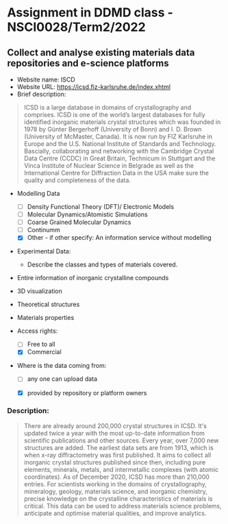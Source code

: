 # Assignment in DDMD class - NSCI0028/Term2/2022

## Collect and analyse existing materials data repositories and e-science platforms 
* Website name: ISCD
* Website URL: https://icsd.fiz-karlsruhe.de/index.xhtml
* Brief description: 
> ICSD is a large database in domains of crystallography and comprises. ICSD is one of the world’s largest databases for fully identified inorganic materials crystal structures which was founded in 1978 by Günter Bergerhoff (University of Bonn) and I. D. Brown (University of McMaster, Canada). It is now run by FIZ Karlsruhe in Europe and the U.S. National Institute of Standards and Technology. Bascially, collaborating and networking with the Cambridge Crystal Data Centre (CCDC) in Great Britain, Technicum in Stuttgart and the Vinca Institute of Nuclear Science in Belgrade as well as the International Centre for Diffraction Data in the USA make sure the quality and completeness of the data. 

* Modelling Data 
  - [ ] Density Functional Theory (DFT)/ Electronic Models
  - [ ] Molecular Dynamics/Atomistic Simulations
  - [ ] Coarse Grained Molecular Dynamics
  - [ ] Continumm 
  - [X] Other
        - if other specify: An information service without modelling

* Experimental Data: 
  * Describe the classes and types of materials covered. 
*  Entire information of inorganic crystalline compounds
*  3D visualization
*  Theoretical structures
*  Materials properties

* Access rights: 
  - [ ] Free to all 
  - [X] Commercial 
* Where is the data coming from:  
  - [ ] any one can upload data 
  - [X] provided by repository or platform owners
 
 
 ### Description:
> There are already around 200,000 crystal structures in ICSD. It's updated twice a year with the most up-to-date information from scientific publications and other sources. Every year, over 7,000 new structures are added. The earliest data sets are from 1913, which is when x-ray diffractometry was first published. It aims to collect all inorganic crystal structures published since then, including pure elements, minerals, metals, and intermetallic complexes (with atomic coordinates). As of December 2020, ICSD has more than 210,000 entries.
For scientists working in the domains of crystallography, mineralogy, geology, materials science, and inorganic chemistry, precise knowledge on the crystalline characteristics of materials is critical. This data can be used to address materials science problems, anticipate and optimise material qualities, and improve analytics.
